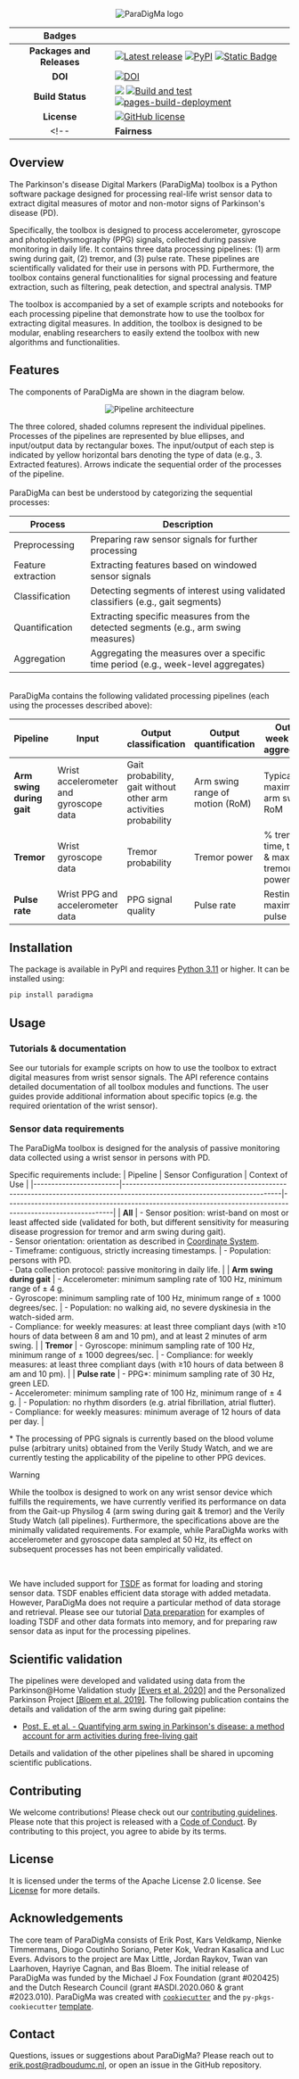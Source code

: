 <p align="center">
  <img src="https://raw.githubusercontent.com/biomarkersParkinson/paradigma/main/docs/source/_static/img/paradigma-logo-banner.png" alt="ParaDigMa logo"/>
</p>

| Badges | |
|:----:|----|
| **Packages and Releases** | [![Latest release](https://img.shields.io/github/release/biomarkersparkinson/paradigma.svg)](https://github.com/biomarkersparkinson/paradigma/releases/latest) [![PyPI](https://img.shields.io/pypi/v/paradigma.svg)](https://pypi.python.org/pypi/paradigma/)  [![Static Badge](https://img.shields.io/badge/RSD-paradigma-lib)](https://research-software-directory.org/software/paradigma) |
| **DOI** | [![DOI](https://zenodo.org/badge/DOI/10.5281/zenodo.13838392.svg)](https://doi.org/10.5281/zenodo.13838392) |
| **Build Status** | [![](https://img.shields.io/badge/python-3.11+-blue.svg)](https://www.python.org/downloads/) [![Build and test](https://github.com/biomarkersParkinson/paradigma/actions/workflows/build-and-test.yml/badge.svg)](https://github.com/biomarkersParkinson/paradigma/actions/workflows/build-and-test.yml) [![pages-build-deployment](https://github.com/biomarkersParkinson/paradigma/actions/workflows/pages/pages-build-deployment/badge.svg)](https://github.com/biomarkersParkinson/paradigma/actions/workflows/pages/pages-build-deployment) |
| **License** |  [![GitHub license](https://img.shields.io/github/license/biomarkersParkinson/paradigma)](https://github.com/biomarkersparkinson/paradigma/blob/main/LICENSE) |
<!-- | **Fairness** |  [![fair-software.eu](https://img.shields.io/badge/fair--software.eu-%E2%97%8F%20%20%E2%97%8F%20%20%E2%97%8F%20%20%E2%97%8F%20%20%E2%97%8F-green)](https://fair-software.eu) [![OpenSSF Best Practices](https://bestpractices.coreinfrastructure.org/projects/8083/badge)](https://www.bestpractices.dev/projects/8083) | --> 

## Overview
The Parkinson's disease Digital Markers (ParaDigMa) toolbox is a Python
software package designed for processing real-life wrist sensor data
to extract digital measures of motor and non-motor signs of Parkinson's disease (PD).  

Specifically, the toolbox is designed to process accelerometer, gyroscope and 
photoplethysmography (PPG) signals, collected during passive monitoring in daily life. 
It contains three data processing pipelines: (1) arm swing during gait, (2) tremor, 
and (3) pulse rate. These pipelines are scientifically validated for their 
use in persons with PD. Furthermore, the toolbox contains general functionalities for 
signal processing and feature extraction, such as filtering, peak detection, and 
spectral analysis. TMP

The toolbox is accompanied by a set of example scripts and notebooks for 
each processing pipeline that demonstrate how to use the toolbox for extracting 
digital measures. In addition, the toolbox is designed to be modular, enabling
researchers to easily extend the toolbox with new algorithms and functionalities. 

## Features
The components of ParaDigMa are shown in the diagram below.

<p align="center">
  <img src="https://raw.githubusercontent.com/biomarkersParkinson/paradigma/main/docs/source/_static/img/pipeline-architecture.png" alt="Pipeline architeecture"/>
</p>
The three colored, shaded columns represent the individual pipelines. Processes of the pipelines are represented by blue ellipses, and input/output data by rectangular boxes. The input/output of each step is indicated by yellow horizontal bars denoting the type of data (e.g., 3. Extracted features). Arrows indicate the sequential order of the processes of the pipeline. <br/> <br/>
ParaDigMa can best be understood by categorizing the sequential processes:

| Process | Description |
| ---- | ---- |
| Preprocessing | Preparing raw sensor signals for further processing | 
| Feature extraction | Extracting features based on windowed sensor signals |
| Classification | Detecting segments of interest using validated classifiers (e.g., gait segments) | 
| Quantification | Extracting specific measures from the detected segments (e.g., arm swing measures) |
| Aggregation | Aggregating the measures over a specific time period (e.g., week-level aggregates) |

<br/>
ParaDigMa contains the following validated processing pipelines (each using the processes described above): 

| Pipeline | Input | Output classification | Output quantification | Output week-level aggregation | 
| ---- | ---- | ---- | ---- | ---- |
| **Arm swing during gait** | Wrist accelerometer and gyroscope data | Gait probability, gait without other arm activities probability | Arm swing range of motion (RoM) | Typical & maximum arm swing RoM | 
| **Tremor** | Wrist gyroscope data | Tremor probability | Tremor power | % tremor time, typical & maximum tremor power |   
| **Pulse rate** | Wrist PPG and accelerometer data | PPG signal quality | Pulse rate | Resting & maximum pulse rate | 

## Installation

The package is available in PyPI and requires [Python 3.11](https://www.python.org/downloads/) or higher. It can be installed using:

```bash
pip install paradigma
```

## Usage

### Tutorials & documentation
See our tutorials for example scripts on how to use the toolbox to extract digital measures from wrist sensor signals.
The API reference contains detailed documentation of all toolbox modules and functions.
The user guides provide additional information about specific topics (e.g. the required orientation of the wrist sensor).

### Sensor data requirements
The ParaDigMa toolbox is designed for the analysis of passive monitoring data collected using a wrist sensor in persons with PD. 

Specific requirements include: 
| Pipeline               | Sensor Configuration                                                                                                       | Context of Use                                                                                             |
|------------------------|--------------------------------------------------------------------------------------------------------------------------|------------------------------------------------------------------------------------------------------------|
| **All**               | - Sensor position: wrist-band on most or least affected side (validated for both, but different sensitivity for measuring disease progression for tremor and arm swing during gait).  <br> - Sensor orientation: orientation as described in [Coordinate System](https://biomarkersparkinson.github.io/paradigma/guides/coordinate_system.html). <br> - Timeframe: contiguous, strictly increasing timestamps. | - Population: persons with PD. <br> - Data collection protocol: passive monitoring in daily life. |
| **Arm swing during gait** | - Accelerometer: minimum sampling rate of 100 Hz, minimum range of ± 4 g. <br> - Gyroscope: minimum sampling rate of 100 Hz, minimum range of ± 1000 degrees/sec. | - Population: no walking aid, no severe dyskinesia in the watch-sided arm. <br> - Compliance: for weekly measures: at least three compliant days (with ≥10 hours of data between 8 am and 10 pm), and at least 2 minutes of arm swing. |
| **Tremor**            | - Gyroscope: minimum sampling rate of 100 Hz, minimum range of ± 1000 degrees/sec. | - Compliance: for weekly measures: at least three compliant days (with ≥10 hours of data between 8 am and 10 pm). |
| **Pulse rate**        | - PPG*: minimum sampling rate of 30 Hz, green LED. <br> - Accelerometer: minimum sampling rate of 100 Hz, minimum range of ± 4 g. | - Population: no rhythm disorders (e.g. atrial fibrillation, atrial flutter). <br> - Compliance: for weekly measures: minimum average of 12 hours of data per day. |

\* The processing of PPG signals is currently based on the blood volume pulse (arbitrary units) obtained from the Verily Study Watch, and we are currently testing the applicability of the pipeline to other PPG devices.

> [!WARNING]
> While the toolbox is designed to work on any wrist sensor device which fulfills the requirements, 
we have currently verified its performance on data from the Gait-up Physilog 4 (arm swing during gait & tremor) and the Verily Study Watch (all pipelines). Furthermore, the specifications above are the minimally validated requirements. For example, while ParaDigMa works with accelerometer and gyroscope data sampled at 50 Hz, its effect on subsequent processes has not been empirically validated. 
<br/>

We have included support for [TSDF](https://biomarkersparkinson.github.io/tsdf/) as format for loading and storing sensor data. TSDF enables efficient data storage with added metadata. However, ParaDigMa does not require a particular method of data storage and retrieval. Please see our tutorial [Data preparation](https://biomarkersparkinson.github.io/paradigma/tutorials/data_preparation.html) for examples of loading TSDF and other data formats into memory, and for preparing raw sensor data as input for the processing pipelines.

## Scientific validation

The pipelines were developed and validated using data from the Parkinson@Home Validation study [[Evers et al. 2020]](https://pmc.ncbi.nlm.nih.gov/articles/PMC7584982/) and the Personalized Parkinson Project [[Bloem et al. 2019]](https://pubmed.ncbi.nlm.nih.gov/31315608/). The following publication contains the details and validation of the arm swing during gait pipeline:
* [Post, E. et al. - Quantifying arm swing in Parkinson's disease: a method account for arm activities during free-living gait](https://doi.org/10.1186/s12984-025-01578-z)

Details and validation of the other pipelines shall be shared in upcoming scientific publications.

## Contributing

We welcome contributions! Please check out our [contributing guidelines](https://biomarkersparkinson.github.io/paradigma/contributing.html). 
Please note that this project is released with a [Code of Conduct](https://biomarkersparkinson.github.io/paradigma/conduct.html). By contributing to this project, you agree to abide by its terms.

## License

It is licensed under the terms of the Apache License 2.0 license. See [License](https://biomarkersparkinson.github.io/paradigma/license.html) for more details.

## Acknowledgements

The core team of ParaDigMa consists of Erik Post, Kars Veldkamp, Nienke Timmermans, Diogo Coutinho Soriano, Peter Kok, Vedran Kasalica and Luc Evers. 
Advisors to the project are Max Little, Jordan Raykov, Twan van Laarhoven, Hayriye Cagnan, and Bas Bloem. 
The initial release of ParaDigMa was funded by the Michael J Fox Foundation (grant #020425) and the Dutch Research Council (grant #ASDI.2020.060 & grant #2023.010).
ParaDigMa was created with [`cookiecutter`](https://cookiecutter.readthedocs.io/en/latest/) and the `py-pkgs-cookiecutter` [template](https://github.com/py-pkgs/py-pkgs-cookiecutter).

## Contact
Questions, issues or suggestions about ParaDigMa? Please reach out to erik.post@radboudumc.nl, or open an issue in the GitHub repository.

